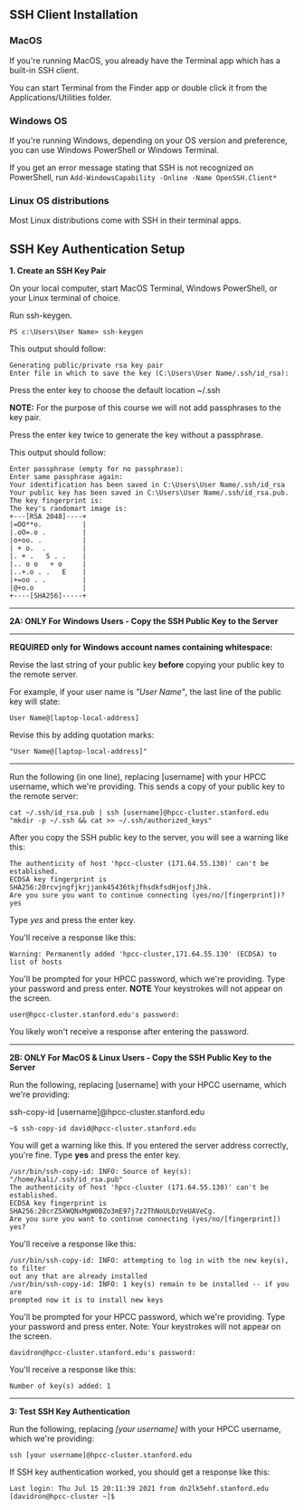 ## SSH Client Installation

### MacOS

If you're running MacOS, you already have the Terminal app which has a built-in SSH client. 

You can start Terminal from the Finder app or double click it from the Applications/Utilities folder.

### Windows OS

If you're running Windows, depending on your OS version and preference, you can use Windows PowerShell or Windows Terminal. 

If you get an error message stating that SSH is not recognized on PowerShell, run ```Add-WindowsCapability -Online -Name OpenSSH.Client*```

### Linux OS distributions

Most Linux distributions come with SSH in their terminal apps.

## SSH Key Authentication Setup

**1. Create an SSH Key Pair**

On your local computer, start MacOS Terminal, Windows PowerShell, or your Linux terminal of choice.

Run ssh-keygen.

```
PS c:\Users\User Name> ssh-keygen
```

This output should follow:

```
Generating public/private rsa key pair
Enter file in which to save the key (C:\Users\User Name/.ssh/id_rsa):
```

Press the enter key to choose the default location ~/.ssh

**NOTE:** For the purpose of this course we will not add passphrases to the key pair.

Press the enter key twice to generate the key without a passphrase.

This output should follow:

```
Enter passphrase (empty for no passphrase): 
Enter same passphrase again: 
Your identification has been saved in C:\Users\User Name/.ssh/id_rsa
Your public key has been saved in C:\Users\User Name/.ssh/id_rsa.pub.
The key fingerprint is:
The key's randomart image is:
+---[RSA 2048]----+
|=OO**o.          |
|.oO=.o .         |
|o+oo. .          |
| + o.  .         |
|. + .   S . .    |
|.. o o   + o     |
|..+.o . .   E    |
|+=oo . .         |
|@+o.o            |
+----[SHA256]-----+
```
----

**2A: ONLY For Windows Users - Copy the SSH Public Key to the Server**

***

**REQUIRED only for Windows account names containing whitespace:**

Revise the last string of your public key **before** copying your public key to the remote server.

For example, if your user name is _"User Name"_, the last line of the public key will state:
```
User Name@[laptop-local-address]
```
Revise this by adding quotation marks:
```
"User Name@[laptop-local-address]"
```

***

Run the following (in one line), replacing [username] with your HPCC username, which we're providing. This sends a copy of your public key to the remote server:

```
cat ~/.ssh/id_rsa.pub | ssh [username]@hpcc-cluster.stanford.edu "mkdir -p ~/.ssh && cat >> ~/.ssh/authorized_keys"
```

After you copy the SSH public key to the server, you will see a warning like this:
```
The authenticity of host 'hpcc-cluster (171.64.55.130)' can't be established.
ECDSA key fingerprint is SHA256:20rcvjngfjkrjjank45436tkjfhsdkfsdHjosfjJhk.
Are you sure you want to continue connecting (yes/no/[fingerprint])? yes
```

Type _yes_ and press the enter key.

You'll receive a response like this:
```
Warning: Permanently added 'hpcc-cluster,171.64.55.130' (ECDSA) to list of hosts
```

You'll be prompted for your HPCC password, which we're providing.
Type your password and press enter.
**NOTE** Your keystrokes will not appear on the screen.
```
user@hpcc-cluster.stanford.edu's password:
```

You likely won't receive a response after entering the password.

----

**2B: ONLY For MacOS & Linux Users - Copy the SSH Public Key to the Server**

Run the following, replacing [username] with your HPCC username, which we're providing:

ssh-copy-id [username]@hpcc-cluster.stanford.edu
```
~$ ssh-copy-id david@hpcc-cluster.stanford.edu
```

You will get a warning like this. If you entered the server address correctly, you're fine.
Type **yes** and press the enter key.

```
/usr/bin/ssh-copy-id: INFO: Source of key(s): "/home/kali/.ssh/id_rsa.pub"
The authenticity of host 'hpcc-cluster (171.64.55.130)' can't be established.
ECDSA key fingerprint is SHA256:20crZ5XWQNxMgW0BZo3mE97j7z2ThNoULDzVeUAVeCg.
Are you sure you want to continue connecting (yes/no/[fingerprint]) yes?
```

You'll receive a response like this:
```
/usr/bin/ssh-copy-id: INFO: attempting to log in with the new key(s), to filter
out any that are already installed
/usr/bin/ssh-copy-id: INFO: 1 key(s) remain to be installed -- if you are
prompted now it is to install new keys
```

You'll be prompted for your HPCC password, which we're providing.
Type your password and press enter.
Note: Your keystrokes will not appear on the screen.
```
davidron@hpcc-cluster.stanford.edu's password:
```

You'll receive a response like this:
```
Number of key(s) added: 1
```

----

**3: Test SSH Key Authentication**

Run the following, replacing _[your username]_ with your HPCC username, which we're providing:

```
ssh [your username]@hpcc-cluster.stanford.edu
```

If SSH key authentication worked, you should get a response like this:
```
Last login: Thu Jul 15 20:11:39 2021 from dn2lk5ehf.stanford.edu
[davidron@hpcc-cluster ~]$
```
